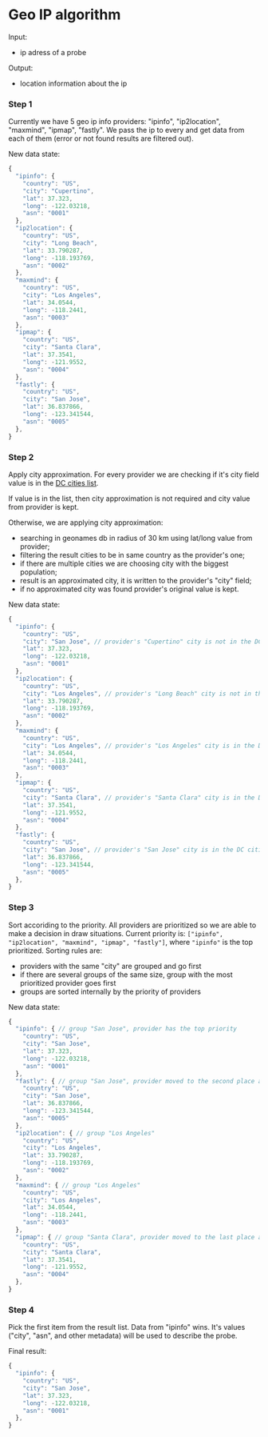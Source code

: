 # Geo IP algorithm

Input:
- ip adress of a probe

Output:
- location information about the ip

### Step 1

Currently we have 5 geo ip info providers: "ipinfo", "ip2location", "maxmind", "ipmap", "fastly". We pass the ip to every and get data from each of them (error or not found results are filtered out).

New data state:
```js
{
  "ipinfo": {
    "country": "US",
    "city": "Cupertino",
    "lat": 37.323,
    "long": -122.03218,
    "asn": "0001"
  },
  "ip2location": {
    "country": "US",
    "city": "Long Beach",
    "lat": 33.790287,
    "long": -118.193769,
    "asn": "0002"
  },
  "maxmind": {
    "country": "US",
    "city": "Los Angeles",
    "lat": 34.0544,
    "long": -118.2441,
    "asn": "0003"
  },
  "ipmap": {
    "country": "US",
    "city": "Santa Clara",
    "lat": 37.3541,
    "long": -121.9552,
    "asn": "0004"
  },
  "fastly": {
    "country": "US",
    "city": "San Jose",
    "lat": 36.837866,
    "long": -123.341544,
    "asn": "0005"
  },
}
```

### Step 2

Apply city approximation. For every provider we are checking if it's city field value is in the [DC cities list](../src/lib/geoip/dc-cities.json).

If value is in the list, then city approximation is not required and city value from provider is kept.

Otherwise, we are applying city approximation:
- searching in geonames db in radius of 30 km using lat/long value from provider;
- filtering the result cities to be in same country as the provider's one;
- if there are multiple cities we are choosing city with the biggest population;
- result is an approximated city, it is written to the provider's "city" field;
- if no approximated city was found provider's original value is kept.

New data state:
```js
{
  "ipinfo": {
    "country": "US",
    "city": "San Jose", // provider's "Cupertino" city is not in the DC cities list and approximated city is "San Jose", so "San Jose" is a new city value
    "lat": 37.323,
    "long": -122.03218,
    "asn": "0001"
  },
  "ip2location": {
    "country": "US",
    "city": "Los Angeles", // provider's "Long Beach" city is not in the DC cities list and approximated city is "Los Angeles", so "Los Angeles" is a new city value
    "lat": 33.790287,
    "long": -118.193769,
    "asn": "0002"
  },
  "maxmind": {
    "country": "US",
    "city": "Los Angeles", // provider's "Los Angeles" city is in the DC cities list so that value is kept
    "lat": 34.0544,
    "long": -118.2441,
    "asn": "0003"
  },
  "ipmap": {
    "country": "US",
    "city": "Santa Clara", // provider's "Santa Clara" city is in the DC cities list so that value is kept
    "lat": 37.3541,
    "long": -121.9552,
    "asn": "0004"
  },
  "fastly": {
    "country": "US",
    "city": "San Jose", // provider's "San Jose" city is in the DC cities list so that value is kept
    "lat": 36.837866,
    "long": -123.341544,
    "asn": "0005"
  },
}
```

### Step 3

Sort accoriding to the priority. All providers are prioritized so we are able to make a decision in draw situations. Current priority is: `["ipinfo", "ip2location", "maxmind", "ipmap", "fastly"]`, where `"ipinfo"` is the top prioritized.
Sorting rules are:
- providers with the same "city" are grouped and go first
- if there are several groups of the same size, group with the most prioritized provider goes first
- groups are sorted internally by the priority of providers

New data state:
```js
{
  "ipinfo": { // group "San Jose", provider has the top priority
    "country": "US",
    "city": "San Jose",
    "lat": 37.323,
    "long": -122.03218,
    "asn": "0001"
  },
  "fastly": { // group "San Jose", provider moved to the second place as its group goes first
    "country": "US",
    "city": "San Jose",
    "lat": 36.837866,
    "long": -123.341544,
    "asn": "0005"
  },
  "ip2location": { // group "Los Angeles"
    "country": "US",
    "city": "Los Angeles",
    "lat": 33.790287,
    "long": -118.193769,
    "asn": "0002"
  },
  "maxmind": { // group "Los Angeles"
    "country": "US",
    "city": "Los Angeles",
    "lat": 34.0544,
    "long": -118.2441,
    "asn": "0003"
  },
  "ipmap": { // group "Santa Clara", provider moved to the last place as there is only one provider in "Santa Clara" group
    "country": "US",
    "city": "Santa Clara",
    "lat": 37.3541,
    "long": -121.9552,
    "asn": "0004"
  },
}
```

### Step 4

Pick the first item from the result list. Data from "ipinfo" wins. It's values ("city", "asn", and other metadata) will be used to describe the probe.

Final result:
```js
{
  "ipinfo": {
    "country": "US",
    "city": "San Jose",
    "lat": 37.323,
    "long": -122.03218,
    "asn": "0001"
  },
}
```
